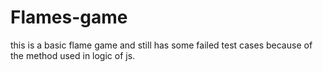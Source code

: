 # Flames-game
this is a basic flame game and still has some failed test cases because of the method used in logic of js.
